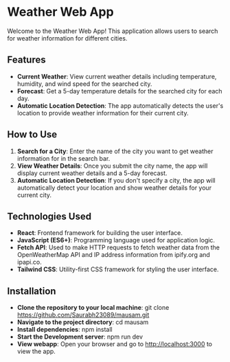 Weather Web App
===============

Welcome to the Weather Web App! This application allows users to search for weather information for different cities.

Features
--------

- **Current Weather**: View current weather details including temperature, humidity, and wind speed for the searched city.
- **Forecast**: Get a 5-day temperature details for the searched city for each day.
- **Automatic Location Detection**: The app automatically detects the user's location to provide weather information for their current city.

How to Use
----------

1. **Search for a City**: Enter the name of the city you want to get weather information for in the search bar.
2. **View Weather Details**: Once you submit the city name, the app will display current weather details and a 5-day forecast.
3. **Automatic Location Detection**: If you don't specify a city, the app will automatically detect your location and show weather details for your current city.

Technologies Used
-----------------

- **React**: Frontend framework for building the user interface.
- **JavaScript (ES6+)**: Programming language used for application logic.
- **Fetch API**: Used to make HTTP requests to fetch weather data from the OpenWeatherMap API and IP address information from ipify.org and ipapi.co.
- **Tailwind CSS**: Utility-first CSS framework for styling the user interface.

Installation 
-----------------

- **Clone the repository to your local machine**: git clone https://github.com/Saurabh23089/mausam.git
- **Navigate to the project directory**: cd mausam
- **Install dependencies**: npm install
- **Start the Development server**: npm run dev
- **View webapp**: Open your browser and go to [http://localhost:3000](http://localhost:3000) to view the app.






